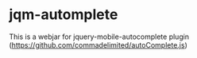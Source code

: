 # jqm-automplete
This is a webjar for jquery-mobile-autocomplete plugin (https://github.com/commadelimited/autoComplete.js)
